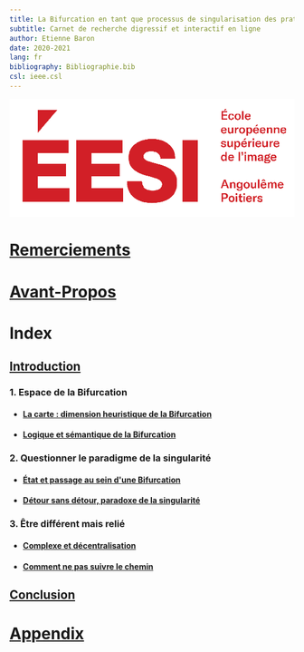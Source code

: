```yaml
---
title: La Bifurcation en tant que processus de singularisation des pratiques artistiques
subtitle: Carnet de recherche digressif et interactif en ligne
author: Etienne Baron
date: 2020-2021
lang: fr
bibliography: Bibliographie.bib
csl: ieee.csl
---
```

![École Européenne Supérieure de l'Image](gfx/EESI_logo-rouge.svg)

# [Remerciements](FrontBackMatter\Citations.md)

# [Avant-Propos](FrontBackMatter\AvantPropos.md)

# Index

## [Introduction](Chapters\Chapter00.md)

### 1. Espace de la Bifurcation

- #### [La carte : dimension heuristique de la Bifurcation](Chapters\Chapter01.md)

- #### [Logique et sémantique de la Bifurcation](Chapters\Chapter02.md)

### 2. Questionner le paradigme de la singularité

- #### [État et passage au sein d'une Bifurcation](Chapters\Chapter03.md)

- #### [Détour sans détour, paradoxe de la singularité](Chapters\Chapter04.md)

### 3. Être différent mais relié

- #### [Complexe et décentralisation](Chapters\Chapter05.md)

- #### [Comment ne pas suivre le chemin](Chapters\Chapter06.md)

## [Conclusion](Chapters\Chapter07.md)

# [Appendix](Bibliography.bib)
